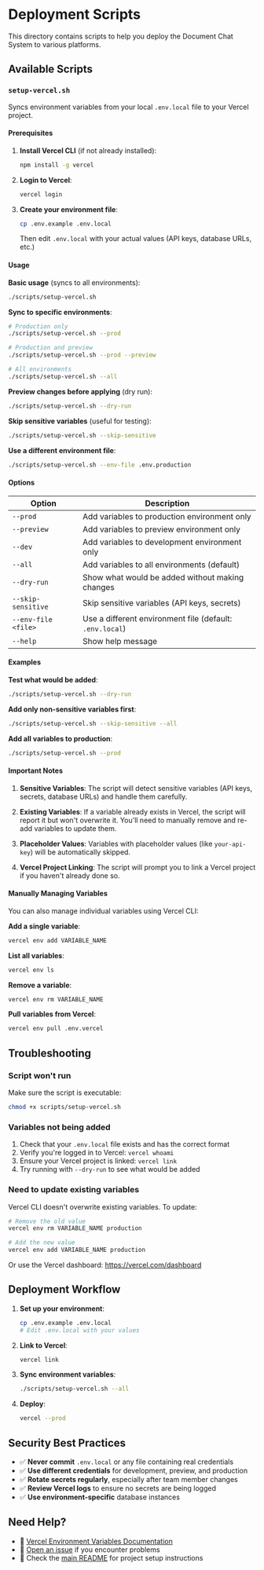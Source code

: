 # Deployment Scripts

This directory contains scripts to help you deploy the Document Chat System to various platforms.

## Available Scripts

### `setup-vercel.sh`

Syncs environment variables from your local `.env.local` file to your Vercel project.

#### Prerequisites

1. **Install Vercel CLI** (if not already installed):
   ```bash
   npm install -g vercel
   ```

2. **Login to Vercel**:
   ```bash
   vercel login
   ```

3. **Create your environment file**:
   ```bash
   cp .env.example .env.local
   ```
   Then edit `.env.local` with your actual values (API keys, database URLs, etc.)

#### Usage

**Basic usage** (syncs to all environments):
```bash
./scripts/setup-vercel.sh
```

**Sync to specific environments**:
```bash
# Production only
./scripts/setup-vercel.sh --prod

# Production and preview
./scripts/setup-vercel.sh --prod --preview

# All environments
./scripts/setup-vercel.sh --all
```

**Preview changes before applying** (dry run):
```bash
./scripts/setup-vercel.sh --dry-run
```

**Skip sensitive variables** (useful for testing):
```bash
./scripts/setup-vercel.sh --skip-sensitive
```

**Use a different environment file**:
```bash
./scripts/setup-vercel.sh --env-file .env.production
```

#### Options

| Option | Description |
|--------|-------------|
| `--prod` | Add variables to production environment only |
| `--preview` | Add variables to preview environment only |
| `--dev` | Add variables to development environment only |
| `--all` | Add variables to all environments (default) |
| `--dry-run` | Show what would be added without making changes |
| `--skip-sensitive` | Skip sensitive variables (API keys, secrets) |
| `--env-file <file>` | Use a different environment file (default: `.env.local`) |
| `--help` | Show help message |

#### Examples

**Test what would be added**:
```bash
./scripts/setup-vercel.sh --dry-run
```

**Add only non-sensitive variables first**:
```bash
./scripts/setup-vercel.sh --skip-sensitive --all
```

**Add all variables to production**:
```bash
./scripts/setup-vercel.sh --prod
```

#### Important Notes

1. **Sensitive Variables**: The script will detect sensitive variables (API keys, secrets, database URLs) and handle them carefully.

2. **Existing Variables**: If a variable already exists in Vercel, the script will report it but won't overwrite it. You'll need to manually remove and re-add variables to update them.

3. **Placeholder Values**: Variables with placeholder values (like `your-api-key`) will be automatically skipped.

4. **Vercel Project Linking**: The script will prompt you to link a Vercel project if you haven't already done so.

#### Manually Managing Variables

You can also manage individual variables using Vercel CLI:

**Add a single variable**:
```bash
vercel env add VARIABLE_NAME
```

**List all variables**:
```bash
vercel env ls
```

**Remove a variable**:
```bash
vercel env rm VARIABLE_NAME
```

**Pull variables from Vercel**:
```bash
vercel env pull .env.vercel
```

## Troubleshooting

### Script won't run

Make sure the script is executable:
```bash
chmod +x scripts/setup-vercel.sh
```

### Variables not being added

1. Check that your `.env.local` file exists and has the correct format
2. Verify you're logged in to Vercel: `vercel whoami`
3. Ensure your Vercel project is linked: `vercel link`
4. Try running with `--dry-run` to see what would be added

### Need to update existing variables

Vercel CLI doesn't overwrite existing variables. To update:
```bash
# Remove the old value
vercel env rm VARIABLE_NAME production

# Add the new value
vercel env add VARIABLE_NAME production
```

Or use the Vercel dashboard: https://vercel.com/dashboard

## Deployment Workflow

1. **Set up your environment**:
   ```bash
   cp .env.example .env.local
   # Edit .env.local with your values
   ```

2. **Link to Vercel**:
   ```bash
   vercel link
   ```

3. **Sync environment variables**:
   ```bash
   ./scripts/setup-vercel.sh --all
   ```

4. **Deploy**:
   ```bash
   vercel --prod
   ```

## Security Best Practices

- ✅ **Never commit** `.env.local` or any file containing real credentials
- ✅ **Use different credentials** for development, preview, and production
- ✅ **Rotate secrets regularly**, especially after team member changes
- ✅ **Review Vercel logs** to ensure no secrets are being logged
- ✅ **Use environment-specific** database instances

## Need Help?

- 📖 [Vercel Environment Variables Documentation](https://vercel.com/docs/concepts/projects/environment-variables)
- 💬 [Open an issue](../../issues) if you encounter problems
- 🔧 Check the [main README](../README.md) for project setup instructions
